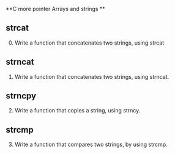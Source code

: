**C more pointer Arrays and strings **

## strcat ##
0. Write a function that concatenates two strings, using strcat

## strncat ##
1. Write a function that concatenates two strings, using strncat.

## strncpy ##
2. Write a function that copies a string, using strncy.

## strcmp ##
3. Write a function that compares two strings, by using strcmp.
